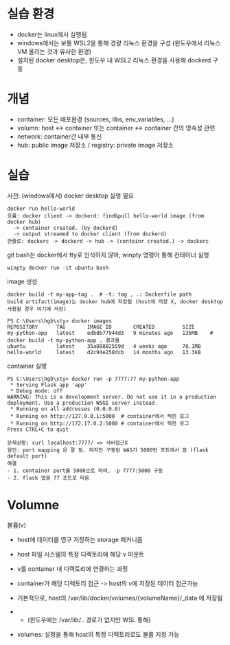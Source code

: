 # 실습 환경
- docker는 linux에서 실행됨
- windows에서는 보통 WSL2을 통해 경량 리눅스 환경을 구성 (윈도우에서 리눅스 VM 올리는 것과 유사한 환경)
- 설치된 docker desktop은, 윈도우 내 WSL2 리눅스 환경을 사용해 dockerd 구동

# 개념
- container: 모든 배포환경 (sources, libs, env\_variables, ...)
- volumn: host <-> container 또는 container <-> container 간의 영속성 관련
- network: container간 내부 통신
- hub: public image 저장소 / registry: private image 저장소


# 실습
사전: (windows에서) docker desktop 실행 필요
```
docker run hello-world
흐름: docker client -> dockerd: find&pull hello-world image (from docker hub)
  -> container created. (by dockerd) 
  -> output streamed to docker client (from dockerd)
한줄로: dockerc -> dockerd -> hub -> (conteinr created.) -> dockerc
```


git bash는 docker에서 tty로 인식하지 않아, winpty 명령어 통해 컨테이너 실행
```
winpty docker run -it ubuntu bash
```


image 생성
```
docker build -t my-app-tag .  # -t: tag , .: Dockerfile path
build artifact(image)는 docker hub에 저장됨 (host에 저장 X, docker desktop 사용할 경우 여기에 저장)
```


```
PS C:\Users\hgb\sty> docker images
REPOSITORY      TAG       IMAGE ID       CREATED         SIZE
my-python-app   latest    edbdb77944d3   9 minutes ago   135MB    # docker build -t my-python-app . 결과물
ubuntu          latest    35a88802559d   4 weeks ago     78.1MB
hello-world     latest    d2c94e258dcb   14 months ago   13.3kB
```

container 실행
```
PS C:\Users\hgb\sty> docker run -p 7777:77 my-python-app
 * Serving Flask app 'app'
 * Debug mode: off
WARNING: This is a development server. Do not use it in a production deployment. Use a production WSGI server instead.
 * Running on all addresses (0.0.0.0)
 * Running on http://127.0.0.1:5000  # container에서 찍힌 로그
 * Running on http://172.17.0.2:5000 # container에서 찍힌 로그
Press CTRL+C to quit

문제상황: curl localhost:7777/ => 서버접근X
원인: port mapping 은 잘 됨. 하지만 구동된 WAS가 5000번 포트에서 뜸 (flask default port)
해결
- 1. container port를 5000으로 하여, -p 7777:5000 구동 
- 2. flask 앱을 77 포트로 띄움
```

# Volumne
볼륨(v)
- host에 데이터를 영구 저장하는 storage 메커니즘
- host 파일 시스템의 특정 디렉토리에 해당
v 마운트
- v를 container 내 디렉토리에 연결하는 과정
- container가 해당 디렉토리 접근 -> host의 v에 저장된 데이터 접근가능

- 기본적으로, host의 /var/lib/docker/volumes/{volumeName}/_data 에 저장됨
- - (윈도우에는 /var/lib/.. 경로가 없지만 WSL 통해)
- volumes: 설정을 통해 host의 특정 디렉토리로도 볼륨 지정 가능












